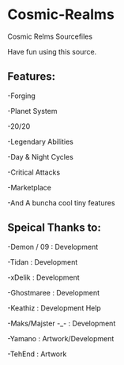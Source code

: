 # Cosmic-Realms
Cosmic Relms Sourcefiles

Have fun using this source.

Features: 
------------------------------------------		

-Forging

-Planet System

-20/20

-Legendary Abilities

-Day & Night Cycles

-Critical Attacks

-Marketplace

-And A buncha cool tiny features


Speical Thanks to:
------------------------------------------		

-Demon / 09 : Development

-Tidan : Development

-xDelik : Development

-Ghostmaree : Development

-Keathiz : Development Help

-Maks/Majster -_- : Development

-Yamano : Artwork/Development

-TehEnd : Artwork
